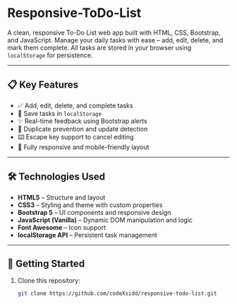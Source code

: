#  Responsive-ToDo-List

A clean, responsive To-Do List web app built with HTML, CSS, Bootstrap, and JavaScript. Manage your daily tasks with ease – add, edit, delete, and mark them complete. All tasks are stored in your browser using `localStorage` for persistence.

---

## 📋 Key Features

- ✅ Add, edit, delete, and complete tasks  
- 💾 Save tasks in `localStorage`  
- ✨ Real-time feedback using Bootstrap alerts  
- 🧠 Duplicate prevention and update detection  
- ⌨️ Escape key support to cancel editing  
- 📱 Fully responsive and mobile-friendly layout

---

## 🛠️ Technologies Used

- **HTML5** – Structure and layout  
- **CSS3** – Styling and theme with custom properties  
- **Bootstrap 5** – UI components and responsive design  
- **JavaScript (Vanilla)** – Dynamic DOM manipulation and logic  
- **Font Awesome** – Icon support  
- **localStorage API** – Persistent task management

---

## 🚀 Getting Started

1. Clone this repository:
   ```bash
   git clone https://github.com/codeXsidd/responsive-todo-list.git
